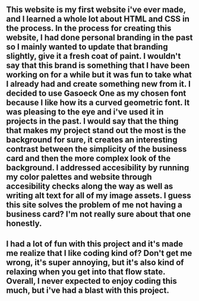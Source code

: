 ## This website is my first website i've ever made, and I learned a whole lot about HTML and CSS in the process. In the process for creating this website, I had done personal branding in the past so I mainly wanted to update that branding slightly, give it a fresh coat of paint. I wouldn't say that this brand is something that I have been working on for a while but it was fun to take what I already had and create something new from it. I decided to use Gasoeck One as my chosen font because I like how its a curved geometric font. It was pleasing to the eye and i've used it in projects in the past. I would say that the thing that makes my project stand out the most is the background for sure, it creates an interesting contrast between the simplicity of the business card and then the more complex look of the background. I addressed accesibility by running my color palettes and website through accesibility checks along the way as well as writing alt text for all of my image assets. I guess this site solves the problem of me not having a business card? I'm not really sure about that one honestly. 

## I had a lot of fun with this project and it's made me realize that I like coding kind of? Don't get me wrong, it's super annoying, but it's also kind of relaxing when you get into that flow state. Overall, I never expected to enjoy coding this much, but i've had a blast with this project.